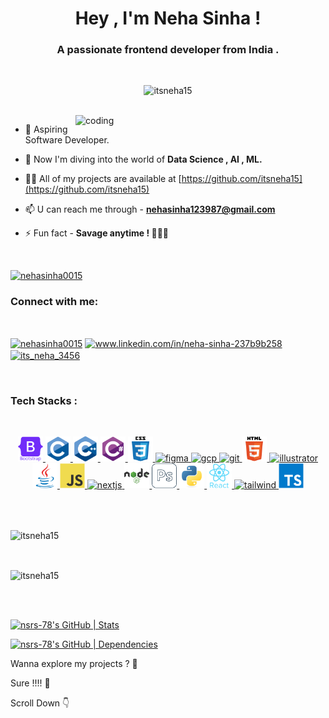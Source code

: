 
<h1 align="center">Hey , I'm Neha Sinha !</h1>
<h3 align="center">A passionate frontend developer from India .</h3><br>

<p align="center"> <img src="https://komarev.com/ghpvc/?username=itsneha15&label=Profile%20views&color=0e75b6&style=flat" alt="itsneha15" /> </p><br>

<img align="right" alt="coding" width="400" src="https://media.giphy.com/media/L1R1tvI9svkIWwpVYr/giphy.gif">

- 🎯 Aspiring Software Developer.

- 🌱 Now I'm diving into the world of **Data Science , AI , ML.**

- 👨‍💻 All of my projects are available at [https://github.com/itsneha15](https://github.com/itsneha15)

- 📫 U can reach me through - **nehasinha123987@gmail.com**

- ⚡ Fun fact - **Savage anytime ! 🧑🏻‍💻**

<br>


<p align="left"> <a href="https://twitter.com/nehasinha0015" target="blank"><img src="https://img.shields.io/twitter/follow/nehasinha0015?logo=twitter&style=for-the-badge" alt="nehasinha0015" /></a> </p>

<h3 align="left">Connect with me:</h3><br>
<p align="left">
<a href="https://twitter.com/nehasinha0015" target="blank"><img align="center" src="https://raw.githubusercontent.com/rahuldkjain/github-profile-readme-generator/master/src/images/icons/Social/twitter.svg" alt="nehasinha0015" height="30" width="40" /></a>
<a href="https://linkedin.com/in/www.linkedin.com/in/neha-sinha-237b9b258" target="blank"><img align="center" src="https://raw.githubusercontent.com/rahuldkjain/github-profile-readme-generator/master/src/images/icons/Social/linked-in-alt.svg" alt="www.linkedin.com/in/neha-sinha-237b9b258" height="30" width="40" /></a>
<a href="https://discord.gg/its_neha_3456" target="blank"><img align="center" src="https://raw.githubusercontent.com/rahuldkjain/github-profile-readme-generator/master/src/images/icons/Social/discord.svg" alt="its_neha_3456" height="30" width="40" /></a>
</p>
<br>
<h3 align="left" >Tech Stacks :</h3><br>
<p align="center" margin-left="45px"> <a href="https://getbootstrap.com" target="_blank" rel="noreferrer"> <img src="https://raw.githubusercontent.com/devicons/devicon/master/icons/bootstrap/bootstrap-plain-wordmark.svg" alt="bootstrap" width="40" height="40"/> </a> <a href="https://www.cprogramming.com/" target="_blank" rel="noreferrer"> <img src="https://raw.githubusercontent.com/devicons/devicon/master/icons/c/c-original.svg" alt="c" width="40" height="40"/> </a> <a href="https://www.w3schools.com/cpp/" target="_blank" rel="noreferrer"> <img src="https://raw.githubusercontent.com/devicons/devicon/master/icons/cplusplus/cplusplus-original.svg" alt="cplusplus" width="40" height="40"/> </a> <a href="https://www.w3schools.com/cs/" target="_blank" rel="noreferrer"> <img src="https://raw.githubusercontent.com/devicons/devicon/master/icons/csharp/csharp-original.svg" alt="csharp" width="40" height="40"/> </a> <a href="https://www.w3schools.com/css/" target="_blank" rel="noreferrer"> <img src="https://raw.githubusercontent.com/devicons/devicon/master/icons/css3/css3-original-wordmark.svg" alt="css3" width="40" height="40"/> </a>  <a href="https://www.figma.com/" target="_blank" rel="noreferrer"> <img src="https://www.vectorlogo.zone/logos/figma/figma-icon.svg" alt="figma" width="40" height="40"/> </a>  <a href="https://cloud.google.com" target="_blank" rel="noreferrer"> <img src="https://www.vectorlogo.zone/logos/google_cloud/google_cloud-icon.svg" alt="gcp" width="40" height="40"/> </a> <a href="https://git-scm.com/" target="_blank" rel="noreferrer"> <img src="https://www.vectorlogo.zone/logos/git-scm/git-scm-icon.svg" alt="git" width="40" height="40"/> </a> <a href="https://www.w3.org/html/" target="_blank" rel="noreferrer"> <img src="https://raw.githubusercontent.com/devicons/devicon/master/icons/html5/html5-original-wordmark.svg" alt="html5" width="40" height="40"/> </a> <a href="https://www.adobe.com/in/products/illustrator.html" target="_blank" rel="noreferrer"> <img src="https://www.vectorlogo.zone/logos/adobe_illustrator/adobe_illustrator-icon.svg" alt="illustrator" width="40" height="40"/> </a> <a href="https://www.java.com" target="_blank" rel="noreferrer"> <img src="https://raw.githubusercontent.com/devicons/devicon/master/icons/java/java-original.svg" alt="java" width="40" height="40"/> </a> <a href="https://developer.mozilla.org/en-US/docs/Web/JavaScript" target="_blank" rel="noreferrer"> <img src="https://raw.githubusercontent.com/devicons/devicon/master/icons/javascript/javascript-original.svg" alt="javascript" width="40" height="40"/> </a>  <a href="https://nextjs.org/" target="_blank" rel="noreferrer"> <img src="https://cdn.worldvectorlogo.com/logos/nextjs-2.svg" alt="nextjs" width="40" height="40"/> </a> <a href="https://nodejs.org" target="_blank" rel="noreferrer"> <img src="https://raw.githubusercontent.com/devicons/devicon/master/icons/nodejs/nodejs-original-wordmark.svg" alt="nodejs" width="40" height="40"/> </a> <a href="https://www.photoshop.com/en" target="_blank" rel="noreferrer"> <img src="https://raw.githubusercontent.com/devicons/devicon/master/icons/photoshop/photoshop-line.svg" alt="photoshop" width="40" height="40"/> </a> <a href="https://www.python.org" target="_blank" rel="noreferrer"> <img src="https://raw.githubusercontent.com/devicons/devicon/master/icons/python/python-original.svg" alt="python" width="40" height="40"/> </a> <a href="https://reactjs.org/" target="_blank" rel="noreferrer"> <img src="https://raw.githubusercontent.com/devicons/devicon/master/icons/react/react-original-wordmark.svg" alt="react" width="40" height="40"/> </a>  <a href="https://tailwindcss.com/" target="_blank" rel="noreferrer"> <img src="https://www.vectorlogo.zone/logos/tailwindcss/tailwindcss-icon.svg" alt="tailwind" width="40" height="40"/> </a> <a href="https://www.typescriptlang.org/" target="_blank" rel="noreferrer"> <img src="https://raw.githubusercontent.com/devicons/devicon/master/icons/typescript/typescript-original.svg" alt="typescript" width="40" height="40"/> </a>  </p><br><br>

<p><img align="center" src="https://github-readme-stats.vercel.app/api/top-langs?username=itsneha15&show_icons=true&locale=en&layout=compact" alt="itsneha15" /></p>

<br>

<p><img align="center" src="https://github-readme-streak-stats.herokuapp.com/?user=itsneha15&" alt="itsneha15" /></p>
<br><br>

[![nsrs-78's GitHub | Stats](https://stats.quine.sh/nsrs-78/github?theme=dark)](https://quine.sh?utm_source=widgets&utm_campaign=nsrs-78)

[![nsrs-78's GitHub | Dependencies](https://stats.quine.sh/nsrs-78/dependencies?theme=dark)](https://quine.sh?utm_source=widgets&utm_campaign=nsrs-78)

<p>Wanna explore my projects ? 👀</p>
<p>Sure !!!! 🚀 </p>
<p> Scroll Down 👇 </p>
